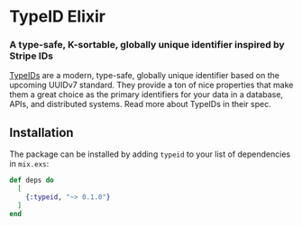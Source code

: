 # TypeID Elixir

### A type-safe, K-sortable, globally unique identifier inspired by Stripe IDs

[TypeIDs](https://github.com/jetpack-io/typeid) are a modern, type-safe, globally unique identifier based on the upcoming UUIDv7 standard. They provide a ton of nice properties that make them a great choice as the primary identifiers for your data in a database, APIs, and distributed systems. Read more about TypeIDs in their spec.

## Installation

The package can be installed by adding `typeid` to your list of dependencies in
`mix.exs`:

```elixir
def deps do
  [
    {:typeid, "~> 0.1.0"}
  ]
end
```

